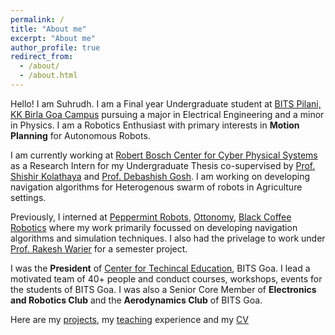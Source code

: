 ```yaml
---
permalink: /
title: "About me"
excerpt: "About me"
author_profile: true
redirect_from: 
  - /about/
  - /about.html
---
```


Hello! I am Suhrudh. I am a Final year Undergraduate student at [BITS Pilani, KK Birla Goa Campus](https://www.bits-pilani.ac.in/goa/) pursuing a major in Electrical Engineering and a minor in Physics. I am a Robotics Enthusiast with primary interests in __Motion Planning__ for Autonomous Robots.

I am currently working at [Robert Bosch Center for Cyber Physical Systems](https://cps.iisc.ac.in) as a Research Intern for my Undergraduate Thesis co-supervised by [Prof. Shishir Kolathaya](https://www.shishirny.com/) and [Prof. Debashish Gosh](http://aero.iisc.ac.in/people/debasish-ghose/). I am working on developing navigation algorithms for Heterogenous swarm of robots in Agriculture settings.

Previously, I interned at [Peppermint Robots](https://getpeppermint.co/), [Ottonomy](https://ottonomy.io/), [Black Coffee Robotics](https://www.blackcoffeerobotics.com/) where my work primarily focussed on developing navigation algorithms and simulation techniques. I also had the privelage to work under [Prof. Rakesh Warier](https://bits-pilani.irins.org/profile/230526) for a semester project.

I was the __President__ of [Center for Techincal Education](https://bpgc-cte.org), BITS Goa. I lead a motivated team of 40+ people and conduct courses, workshops, events for the students of BITS Goa. I was also a Senior Core Member of __Electronics and Robotics Club__ and the __Aerodynamics Club__ of BITS Goa.

Here are my [projects](https://suhrudhsarathy.github.io/projects/), my [teaching](https://suhrudhsarathy.github.io/teaching/) experience and my [CV](https://suhrudhsarathy.github.io/exp/)